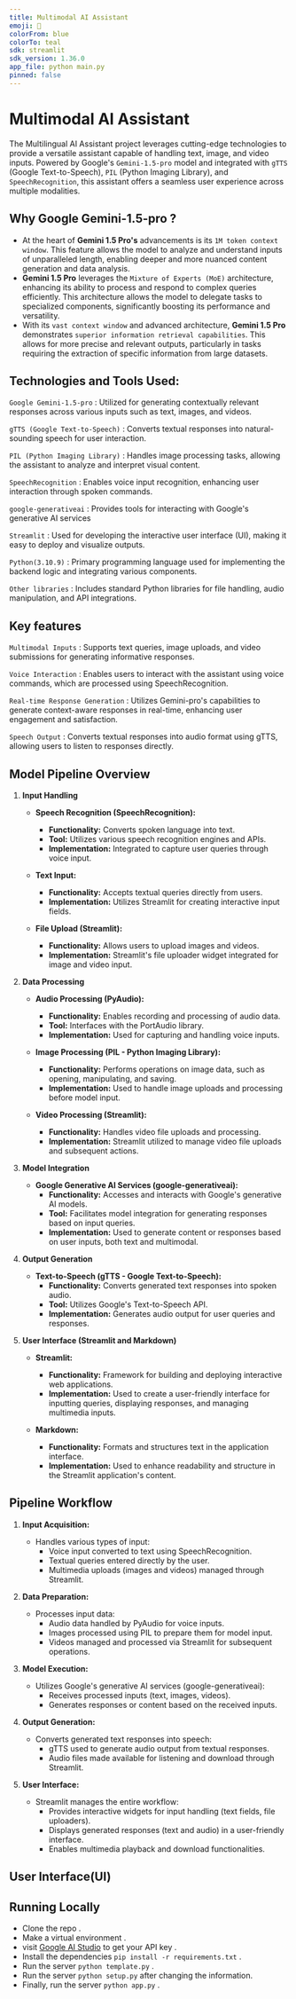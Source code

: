 ```yaml
---
title: Multimodal AI Assistant
emoji: 🤖
colorFrom: blue
colorTo: teal
sdk: streamlit
sdk_version: 1.36.0
app_file: python main.py
pinned: false
---
```


# Multimodal AI Assistant

The Multilingual AI Assistant project leverages cutting-edge technologies to provide a versatile assistant capable of handling text, image, and video inputs. Powered by Google's `Gemini-1.5-pro` model and integrated with `gTTS` (Google Text-to-Speech), `PIL` (Python Imaging Library), and `SpeechRecognition`, this assistant offers a seamless user experience across multiple modalities.

## Why Google Gemini-1.5-pro ?
- At the heart of **Gemini 1.5 Pro's** advancements is its `1M token context window`. This feature allows the model to analyze and understand inputs of unparalleled length, enabling deeper and more nuanced content generation and data analysis.
- **Gemini 1.5 Pro** leverages the `Mixture of Experts (MoE)` architecture, enhancing its ability to process and respond to complex queries efficiently. This architecture allows the model to delegate tasks to specialized components, significantly boosting its performance and versatility.
- With its `vast context window` and advanced architecture, **Gemini 1.5 Pro** demonstrates `superior information retrieval capabilities`. This allows for more precise and relevant outputs, particularly in tasks requiring the extraction of specific information from large datasets.

## Technologies and Tools Used:

`Google Gemini-1.5-pro` : Utilized for generating contextually relevant responses across various inputs such as text, images, and videos.

`gTTS (Google Text-to-Speech)` : Converts textual responses into natural-sounding speech for user interaction.

`PIL (Python Imaging Library)` : Handles image processing tasks, allowing the assistant to analyze and interpret visual content.

`SpeechRecognition` : Enables voice input recognition, enhancing user interaction through spoken commands.

`google-generativeai` : Provides tools for interacting with Google's generative AI services

`Streamlit` : Used for developing the interactive user interface (UI), making it easy to deploy and visualize outputs.

`Python(3.10.9)` : Primary programming language used for implementing the backend logic and integrating various components.

`Other libraries` : Includes standard Python libraries for file handling, audio manipulation, and API integrations.


## Key features

`Multimodal Inputs` : Supports text queries, image uploads, and video submissions for generating informative responses.

`Voice Interaction` : Enables users to interact with the assistant using voice commands, which are processed using SpeechRecognition.

`Real-time Response Generation` : Utilizes Gemini-pro's capabilities to generate context-aware responses in real-time, enhancing user engagement and satisfaction.

`Speech Output` : Converts textual responses into audio format using gTTS, allowing users to listen to responses directly.


## Model Pipeline Overview

1. **Input Handling**
   - **Speech Recognition (SpeechRecognition):**
     - **Functionality:** Converts spoken language into text.
     - **Tool:** Utilizes various speech recognition engines and APIs.
     - **Implementation:** Integrated to capture user queries through voice input.
   
   - **Text Input:**
     - **Functionality:** Accepts textual queries directly from users.
     - **Implementation:** Utilizes Streamlit for creating interactive input fields.

   - **File Upload (Streamlit):**
     - **Functionality:** Allows users to upload images and videos.
     - **Implementation:** Streamlit's file uploader widget integrated for image and video input.

2. **Data Processing**
   - **Audio Processing (PyAudio):**
     - **Functionality:** Enables recording and processing of audio data.
     - **Tool:** Interfaces with the PortAudio library.
     - **Implementation:** Used for capturing and handling voice inputs.

   - **Image Processing (PIL - Python Imaging Library):**
     - **Functionality:** Performs operations on image data, such as opening, manipulating, and saving.
     - **Implementation:** Used to handle image uploads and processing before model input.

   - **Video Processing (Streamlit):**
     - **Functionality:** Handles video file uploads and processing.
     - **Implementation:** Streamlit utilized to manage video file uploads and subsequent actions.

3. **Model Integration**
   - **Google Generative AI Services (google-generativeai):**
     - **Functionality:** Accesses and interacts with Google's generative AI models.
     - **Tool:** Facilitates model integration for generating responses based on input queries.
     - **Implementation:** Used to generate content or responses based on user inputs, both text and multimodal.

4. **Output Generation**
   - **Text-to-Speech (gTTS - Google Text-to-Speech):**
     - **Functionality:** Converts generated text responses into spoken audio.
     - **Tool:** Utilizes Google's Text-to-Speech API.
     - **Implementation:** Generates audio output for user queries and responses.

5. **User Interface (Streamlit and Markdown)**
   - **Streamlit:**
     - **Functionality:** Framework for building and deploying interactive web applications.
     - **Implementation:** Used to create a user-friendly interface for inputting queries, displaying responses, and managing multimedia inputs.
   
   - **Markdown:**
     - **Functionality:** Formats and structures text in the application interface.
     - **Implementation:** Used to enhance readability and structure in the Streamlit application's content.

## Pipeline Workflow

1. **Input Acquisition:**
   - Handles various types of input:
     - Voice input converted to text using SpeechRecognition.
     - Textual queries entered directly by the user.
     - Multimedia uploads (images and videos) managed through Streamlit.

2. **Data Preparation:**
   - Processes input data:
     - Audio data handled by PyAudio for voice inputs.
     - Images processed using PIL to prepare them for model input.
     - Videos managed and processed via Streamlit for subsequent operations.

3. **Model Execution:**
   - Utilizes Google's generative AI services (google-generativeai):
     - Receives processed inputs (text, images, videos).
     - Generates responses or content based on the received inputs.

4. **Output Generation:**
   - Converts generated text responses into speech:
     - gTTS used to generate audio output from textual responses.
     - Audio files made available for listening and download through Streamlit.

5. **User Interface:**
   - Streamlit manages the entire workflow:
     - Provides interactive widgets for input handling (text fields, file uploaders).
     - Displays generated responses (text and audio) in a user-friendly interface.
     - Enables multimedia playback and download functionalities.

## User Interface(UI)



## Running Locally
- Clone the repo .
- Make a virtual environment .
- visit [Google AI Studio](https://ai.google.dev/aistudio) to get your API key .
- Install the dependencies `pip install -r requirements.txt` .
- Run the server `python template.py` .
- Run the server `python setup.py` after changing the information.
- Finally, run the server `python app.py` .




